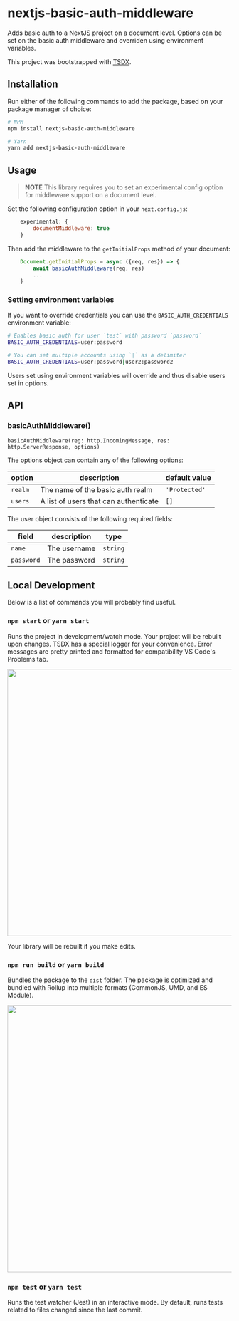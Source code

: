 # nextjs-basic-auth-middleware

Adds basic auth to a NextJS project on a document level.
Options can be set on the basic auth middleware and overriden using environment variables.

This project was bootstrapped with [TSDX](https://github.com/jaredpalmer/tsdx).

## Installation

Run either of the following commands to add the package, based on your package manager of choice:

```sh
# NPM
npm install nextjs-basic-auth-middleware

# Yarn
yarn add nextjs-basic-auth-middleware
```

## Usage

> **NOTE**
> This library requires you to set an experimental config option for
> middleware support on a document level.

Set the following configuration option in your `next.config.js`:

```js
    experimental: {
        documentMiddleware: true
    }
```

Then add the middleware to the `getInitialProps` method of your document:

```js
    Document.getInitialProps = async ({req, res}) => {
        await basicAuthMiddleware(req, res)
        ...
    }
```

### Setting environment variables
If you want to override credentials you can use the `BASIC_AUTH_CREDENTIALS` environment variable:

```sh
# Enables basic auth for user `test` with password `password`
BASIC_AUTH_CREDENTIALS=user:password

# You can set multiple accounts using `|` as a delimiter
BASIC_AUTH_CREDENTIALS=user:password|user2:password2
```

Users set using environment variables will override and thus disable users set in options.

## API
### basicAuthMiddleware()
```basicAuthMiddleware(reg: http.IncomingMessage, res: http.ServerResponse, options)```

The options object can contain any of the following options:

option | description | default value
------ | ----------- | -------------
`realm`| The name of the basic auth realm | `'Protected'`
`users`| A list of users that can authenticate | `[]`

The user object consists of the following required fields:

field | description | type
----- | ----------- | ----
`name`| The username | `string`
`password`| The password | `string`


## Local Development

Below is a list of commands you will probably find useful.

### `npm start` or `yarn start`

Runs the project in development/watch mode. Your project will be rebuilt upon changes. TSDX has a special logger for your convenience. Error messages are pretty printed and formatted for compatibility VS Code's Problems tab.

<img src="https://user-images.githubusercontent.com/4060187/52168303-574d3a00-26f6-11e9-9f3b-71dbec9ebfcb.gif" width="600" />

Your library will be rebuilt if you make edits.

### `npm run build` or `yarn build`

Bundles the package to the `dist` folder.
The package is optimized and bundled with Rollup into multiple formats (CommonJS, UMD, and ES Module).

<img src="https://user-images.githubusercontent.com/4060187/52168322-a98e5b00-26f6-11e9-8cf6-222d716b75ef.gif" width="600" />

### `npm test` or `yarn test`

Runs the test watcher (Jest) in an interactive mode.
By default, runs tests related to files changed since the last commit.
